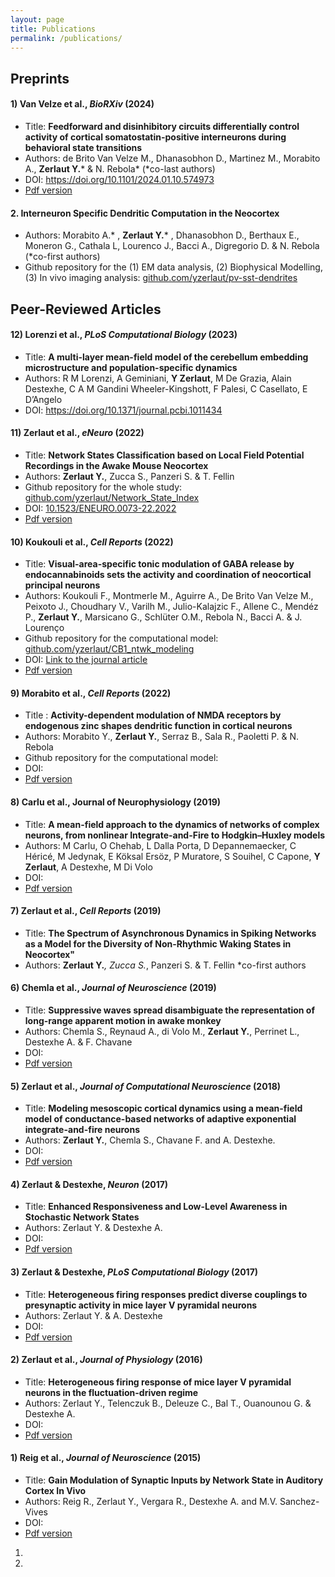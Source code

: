```yaml
---
layout: page
title: Publications
permalink: /publications/
---
```


## Preprints 

#### 1) Van Velze et al., *BioRXiv* (2024)

- Title: **Feedforward and disinhibitory circuits differentially control activity of cortical somatostatin-positive interneurons during behavioral state transitions**
- Authors: de Brito Van Velze M., Dhanasobhon D., Martinez M., Morabito A., __Zerlaut Y.__* & N. Rebola*    (*co-last authors)
- DOI: https://doi.org/10.1101/2024.01.10.574973
- [Pdf version](https://www.biorxiv.org/content/10.1101/2024.01.10.574973v3.full.pdf)
 

#### 2. Interneuron Specific Dendritic Computation in the Neocortex

- Authors: Morabito A.* , __Zerlaut Y.__* , Dhanasobhon D., Berthaux E., Moneron G., Cathala L, Lourenco J., Bacci A., Digregorio D. & N. Rebola      (*co-first authors)
- Github repository for the (1) EM data analysis, (2) Biophysical Modelling, (3) In vivo imaging analysis: [github.com/yzerlaut/pv-sst-dendrites](https://github.com/yzerlaut/pv-sst-dendrites)

## Peer-Reviewed Articles

#### 12) Lorenzi et al., *PLoS Computational Biology* (2023)

- Title: **A multi-layer mean-field model of the cerebellum embedding microstructure and population-specific dynamics**
- Authors: R M Lorenzi, A Geminiani, **Y Zerlaut**, M De Grazia, Alain Destexhe, C A M Gandini Wheeler-Kingshott, F Palesi, C Casellato, E D’Angelo
- DOI: https://doi.org/10.1371/journal.pcbi.1011434

#### 11) Zerlaut et al., *eNeuro* (2022)

- Title: **Network States Classification based on Local Field Potential Recordings in the Awake Mouse Neocortex**
- Authors: **Zerlaut Y.**, Zucca S., Panzeri S. & T. Fellin 
- Github repository for the whole study: [github.com/yzerlaut/Network_State_Index](https://github.com/yzerlaut/Network_State_Index)
- DOI: [10.1523/ENEURO.0073-22.2022](https://doi.org/10.1523/ENEURO.0073-22.2022)
- [Pdf version](https://www.eneuro.org/content/eneuro/9/4/ENEURO.0073-22.2022.full.pdf)

#### 10) Koukouli et al., *Cell Reports* (2022)

- Title: **Visual-area-specific tonic modulation of GABA release by endocannabinoids sets the activity and coordination of neocortical principal neurons**
- Authors: Koukouli F., Montmerle M., Aguirre A., De Brito Van Velze M., Peixoto J., Choudhary V., Varilh M., Julio-Kalajzic F., Allene C., Mendéz P., **Zerlaut Y.**, Marsicano G., Schlüter O.M., Rebola N., Bacci A. & J. Lourenço
- Github repository for the computational model: [github.com/yzerlaut/CB1_ntwk_modeling](https://github.com/yzerlaut/CB1_ntwk_modeling)
- DOI: [Link to the journal article](https://www.sciencedirect.com/science/article/pii/S2211124722010191) 
- [Pdf version](https://hal.sorbonne-universite.fr/hal-03777453/document)

#### 9) Morabito et al., *Cell Reports* (2022)

- Title : **Activity-dependent modulation of NMDA receptors by endogenous zinc shapes dendritic function in cortical neurons**
- Authors: Morabito Y., **Zerlaut Y.**, Serraz B., Sala R., Paoletti P. & N. Rebola
- Github repository for the computational model:
- DOI: 
- [Pdf version](https://drive.google.com/file/d/1VZkrACwY_7LMhrJ67GpCNKR7cyW5b44E/view?usp=share_link)

#### 8) Carlu et al., Journal of Neurophysiology (2019)

- Title: **A mean-field approach to the dynamics of networks of complex neurons, from nonlinear Integrate-and-Fire to Hodgkin–Huxley models**
- Authors: M Carlu, O Chehab, L Dalla Porta, D Depannemaecker, C Héricé, M Jedynak, E Köksal Ersöz, P Muratore, S Souihel, C Capone, **Y Zerlaut**, A Destexhe, M Di Volo
- DOI: 
- [Pdf version]()

#### 7) Zerlaut et al., *Cell Reports* (2019)

- Title: **The Spectrum of Asynchronous Dynamics in Spiking Networks as a Model for the Diversity of Non-Rhythmic Waking States in Neocortex"**
- Authors: __Zerlaut Y.__*, Zucca S.*, Panzeri S. & T. Fellin     *co-first authors

#### 6) Chemla et al., *Journal of Neuroscience* (2019)


- Title: **Suppressive waves spread disambiguate the representation of long-range apparent motion in awake monkey**
- Authors: Chemla S., Reynaud A., di Volo M., **Zerlaut Y.**, Perrinet L., Destexhe A. & F. Chavane
- DOI: 
- [Pdf version](https://drive.google.com/file/d/1siyxrKMRYJFUpYdFETW0W6ne_O8qhLKz/view?usp=share_link)
 
#### 5) Zerlaut et al., *Journal of Computational Neuroscience* (2018) 

- Title: **Modeling mesoscopic cortical dynamics using a mean-field model of conductance-based networks of adaptive exponential integrate-and-fire neurons** 
- Authors: **Zerlaut Y.**, Chemla S., Chavane F. and A. Destexhe. 
- DOI: 
- [Pdf version](https://drive.google.com/file/d/1V3r2XS9gTY_NPh2wTd2t2qaOyNN5WJUv/view?usp=share_link)

#### 4) Zerlaut & Destexhe, *Neuron* (2017) 

- Title: **Enhanced Responsiveness and Low-Level Awareness in Stochastic Network States**
- Authors: Zerlaut Y. & Destexhe A. 
- DOI: 
- [Pdf version](https://drive.google.com/file/d/1MebSSG-ec1b8Tl5dy28MNlHemhisDlcJ/view?usp=share_link)

#### 3) Zerlaut & Destexhe, *PLoS Computational Biology* (2017)

- Title: **Heterogeneous firing responses predict diverse couplings to presynaptic activity in mice layer V pyramidal neurons**
- Authors: Zerlaut Y. & A. Destexhe 
- DOI: 
- [Pdf version](https://drive.google.com/file/d/1QPJjQPCGQckMT9ofZgRzoVuwB2YR7XAy/view?usp=share_link)

#### 2) Zerlaut et al., *Journal of Physiology* (2016)

- Title: **Heterogeneous firing response of mice layer V pyramidal neurons in the fluctuation-driven regime**
- Authors: Zerlaut Y., Telenczuk B., Deleuze C., Bal T., Ouanounou G. & Destexhe A. 
- DOI: 
- [Pdf version](https://drive.google.com/file/d/1FKILNz_0ustMmVzz0hbp4l8aO6B5B6Xs/view?usp=share_link)

#### 1) Reig et al., *Journal of Neuroscience* (2015)

- Title: **Gain Modulation of Synaptic Inputs by Network State in Auditory Cortex In Vivo**
- Authors: Reig R., Zerlaut Y., Vergara R., Destexhe A. and M.V. Sanchez-Vives  
- DOI: 
- [Pdf version](https://drive.google.com/file/d/1YbPqW54ho1lf3L4p5rVw5Q6yzLBZ-RM4/view?usp=share_link)


1.
2.
